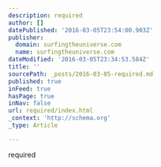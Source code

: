 ```yaml
---
description: required
author: []
datePublished: '2016-03-05T23:54:00.903Z'
publisher:
  domain: surfingtheuniverse.com
  name: surfingtheuniverse.com
dateModified: '2016-03-05T23:34:53.584Z'
title: ''
sourcePath: _posts/2016-03-05-required.md
published: true
inFeed: true
hasPage: true
inNav: false
url: required/index.html
_context: 'http://schema.org'
_type: Article

---
```

required